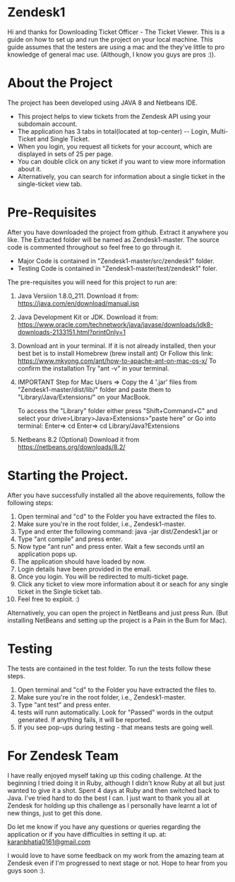 # Zendesk1
Hi and thanks for Downloading Ticket Officer - The Ticket Viewer.
This is a guide on how to set up and run the project on your local machine. This guide assumes that the testers are using a mac and the they've little to pro knowledge of general mac use. (Although, I know you guys are pros :)).

# About the Project
The project has been developed using JAVA 8 and Netbeans IDE.
* This project helps to view tickets from the Zendesk API using your subdomain account.
* The application has 3 tabs in total(located at top-center) -- Login, Multi-Ticket and Single Ticket.
* When you login, you request all tickets for your account, which are displayed in sets of 25 per page.
* You can double click on any ticket if you want to view more information about it.
* Alternatively, you can search for information about a single ticket in the single-ticket view tab.


# Pre-Requisites
After you have downloaded the project from github. Extract it anywhere you like.
The Extracted folder will be named as Zendesk1-master.
The source code is commented throughout so feel free to go through it.
* Major Code is contained in "Zendesk1-master/src/zendesk1" folder.
* Testing Code is contained in "Zendesk1-master/test/zendesk1" foler.

The pre-requisites you will need for this project to run are:
1. Java Versiion 1.8.0_211. 
    Download it from: https://java.com/en/download/manual.jsp
    
2. Java Development Kit or JDK.
    Download it from: https://www.oracle.com/technetwork/java/javase/downloads/jdk8-downloads-2133151.html?printOnly=1
    
3. Download ant in your terminal.
    If it is not already installed, then your best bet is to install Homebrew (brew install ant) 
    Or
    Follow this link: https://www.mkyong.com/ant/how-to-apache-ant-on-mac-os-x/
    To confirm the installation Try "ant -v" in your terminal.
    
4. IMPORTANT Step for Mac Users => 
    Copy the 4 '.jar' files from "Zendesk1-master/dist/lib/" folder
    and paste them to
    "Library/Java/Extensions/" on your MacBook.
    
    To access the "Library" folder either press "Shift+Command+C" and select your drive>Library>Java>Extensions>"paste here"
    or
    Go into terminal:
    Enter=> cd
    Enter=> cd Library/Java?Extensions
    
5. Netbeans 8.2 (Optional)
    Download it from https://netbeans.org/downloads/8.2/
    
# Starting the Project.
After you have successfully installed all the above requirements, follow the following steps:
1. Open terminal and "cd" to the Folder you have extracted the files to.
2. Make sure you're in the root folder, i.e., Zendesk1-master.
3. Type and enter the following command: java -jar dist/Zendesk1.jar
or
3. Type "ant compile" and press enter.
4. Now type "ant run" and press enter. Wait a few seconds until an application pops up.
5. The application should have loaded by now. 
6. Login details have been provided in the email.
6. Once you login. You will be redirected to multi-ticket page.
7. Click any ticket to view more information about it or seach for any single ticket in the Single ticket tab.
8. Feel free to exploit. :)

Alternatively, you can open the project in NetBeans and just press Run. (But installing NetBeans and setting up the project is a Pain in the Bum for Mac).

# Testing
The tests are contained in the test folder.
To run the tests follow these steps.
1. Open terminal and "cd" to the Folder you have extracted the files to.
2. Make sure you're in the root folder, i.e., Zendesk1-master.
3. Type "ant test" and press enter.
4. tests will runn automatically. Look for "Passed" words in the output generated. If anything fails, it will be reported.
5. If you see pop-ups during testing - that means tests are going well.

# For Zendesk Team
I have really enjoyed myself taking up this coding challenge. At the beginning I tried doing it in Ruby, although I didn't know Ruby at all but just wanted to give it a shot. Spent 4 days at Ruby and then switched back to Java. I've tried hard to do the best I can. I just want to thank you all at Zendesk for holding up this challenge as I personally have learnt a lot of new things, just to get this done. 


Do let me know if you have any questions or queries regarding the application or if you have difficulties in setting it up.
at: karanbhatia0161@gmail.com

I would love to have some feedback on my work from the amazing team at Zendesk even if I'm progressed to next stage or not. Hope to hear from you guys soon :).
